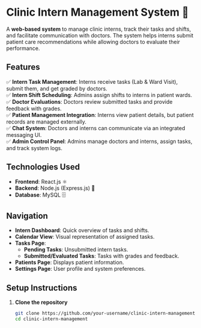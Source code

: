 # Clinic Intern Management System 🏥  

A **web-based system** to manage clinic interns, track their tasks and shifts, and facilitate communication with doctors. The system helps interns submit patient care recommendations while allowing doctors to evaluate their performance.  

## Features  
✅ **Intern Task Management**: Interns receive tasks (Lab & Ward Visit), submit them, and get graded by doctors.  
✅ **Intern Shift Scheduling**: Admins assign shifts to interns in patient wards.  
✅ **Doctor Evaluations**: Doctors review submitted tasks and provide feedback with grades.  
✅ **Patient Management Integration**: Interns view patient details, but patient records are managed externally.  
✅ **Chat System**: Doctors and interns can communicate via an integrated messaging UI.  
✅ **Admin Control Panel**: Admins manage doctors and interns, assign tasks, and track system logs.  

## Technologies Used  
- **Frontend**: React.js ⚛️  
- **Backend**: Node.js (Express.js) 🚀  
- **Database**: MySQL 🗄️  

## Navigation  
- **Intern Dashboard**: Quick overview of tasks and shifts.  
- **Calendar View**: Visual representation of assigned tasks.  
- **Tasks Page**:  
  - **Pending Tasks**: Unsubmitted intern tasks.  
  - **Submitted/Evaluated Tasks**: Tasks with grades and feedback.  
- **Patients Page**: Displays patient information.  
- **Settings Page**: User profile and system preferences.  

## Setup Instructions  
1. **Clone the repository**  
   ```sh
   git clone https://github.com/your-username/clinic-intern-management.git
   cd clinic-intern-management
